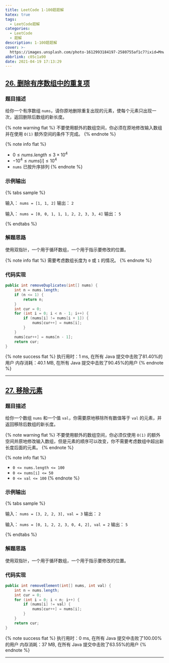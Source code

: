 ```yaml
---
title: LeetCode 1-100题题解
katex: true
tags:
  - LeetCode题解
categories:
  - LeetCode
  - 题解
description: 1-100题题解
cover: >-
  https://images.unsplash.com/photo-1612993184197-2580755af1c7?ixid=MnwxMjA3fDB8MHxwaG90by1wYWdlfHx8fGVufDB8fHx8&ixlib=rb-1.2.1&auto=format&fit=crop&w=1266&q=80
abbrlink: c05c1a90
date: 2021-04-19 17:13:29
---
```


## [26. 删除有序数组中的重复项](https://leetcode-cn.com/problems/remove-duplicates-from-sorted-array/)

### 题目描述

给你一个有序数组 `nums`，请你原地删除重复出现的元素，使每个元素只出现一次，返回删除后数组的新长度。

{% note warning flat %}
不要使用额外的数组空间，你必须在原地修改输入数组并在使用 `O(1)` 额外空间的条件下完成。
{% endnote %}

{% note info flat %}
- $0 \le nums.length \le 3 \times 10^4$
- $-10^4 \le nums[i] \le 10^4$
- `nums` 已按升序排列
{% endnote %}

### 示例输出

{% tabs sample %}
<!-- tab 示例输出1 -->
输入： `nums = [1, 1, 2]`
输出： `2`
<!-- endtab -->

<!-- tab 示例输出2 -->
输入： `nums = [0, 0, 1, 1, 1, 2, 2, 3, 3, 4]`
输出： `5`
<!-- endtab -->
{% endtabs %}

### 解题思路

使用双指针，一个用于循环数组，一个用于指示要修改的位置。

{% note info flat %}
需要考虑数组长度为 `0` 或 `1` 的情况。
{% endnote %}

### 代码实现

```java
public int removeDuplicates(int[] nums) {
    int n = nums.length;
    if (n <= 1) {
        return n;
    }
    int cur = 0;
    for (int i = 0; i < n - 1; i++) {
        if (nums[i] != nums[i + 1]) {
            nums[cur++] = nums[i];
        }
    }
    nums[cur++] = nums[n - 1];
    return cur;
}
```

{% note success flat %}
执行用时：1 ms, 在所有 Java 提交中击败了81.40%的用户
内存消耗：40.1 MB, 在所有 Java 提交中击败了90.45%的用户
{% endnote %}

---

## [27. 移除元素](https://leetcode-cn.com/problems/remove-element/)

### 题目描述

给你一个数组 `nums` 和一个值 `val`，你需要原地移除所有数值等于 `val` 的元素，并返回移除后数组的新长度。

{% note warning flat %}
不要使用额外的数组空间，你必须仅使用 `O(1)` 的额外空间并原地修改输入数组，但是元素的顺序可以改变，你不需要考虑数组中超出新长度后面的元素。
{% endnote %}

{% note info flat %}
- `0 <= nums.length <= 100`
- `0 <= nums[i] <= 50`
- `0 <= val <= 100`
{% endnote %}

### 示例输出

{% tabs sample %}
<!-- tab 示例输出1 -->
输入： `nums = [3, 2, 2, 3], val = 3`
输出： `2`
<!-- endtab -->

<!-- tab 示例输出2 -->
输入： `nums = [0, 1, 2, 2, 3, 0, 4, 2], val = 2`
输出： `5`
<!-- endtab -->
{% endtabs %}

### 解题思路

使用双指针，一个用于循环数组，一个用于指示要修改的位置。

### 代码实现

```java
public int removeElement(int[] nums, int val) {
    int n = nums.length;
    int cur = 0;
    for (int i = 0; i < n; i++) {
        if (nums[i] != val) {
            nums[cur++] = nums[i];
        }
    }
    return cur;
}
```

{% note success flat %}
执行用时：0 ms, 在所有 Java 提交中击败了100.00%的用户
内存消耗：37 MB, 在所有 Java 提交中击败了63.55%的用户
{% endnote %}

---

